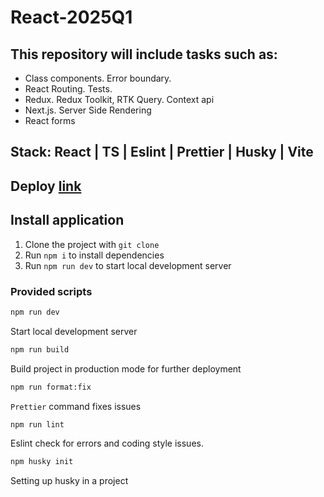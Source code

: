 # React-2025Q1

## This repository will include tasks such as:

- Class components. Error boundary.
- React Routing. Tests.
- Redux. Redux Toolkit, RTK Query. Context api
- Next.js. Server Side Rendering
- React forms

## Stack: React | TS | Eslint | Prettier | Husky | Vite

## Deploy [link]()

## Install application

1. Clone the project with `git clone`
2. Run `npm i` to install dependencies
3. Run `npm run dev` to start local development server

### Provided scripts

```sh
npm run dev
```

Start local development server

```sh
npm run build
```

Build project in production mode for further deployment

```sh
npm run format:fix
```

`Prettier` command fixes issues

```sh
npm run lint
```
Eslint check for errors and coding style issues.

```sh
npm husky init
```
Setting up husky in a project